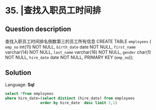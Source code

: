 # 35. |查找入职员工时间排

## Question description


查找入职员工时间排名倒数第三的员工所有信息
CREATE TABLE `employees` (
`emp_no` int(11) NOT NULL,
`birth_date` date NOT NULL,
`first_name` varchar(14) NOT NULL,
`last_name` varchar(16) NOT NULL,
`gender` char(1) NOT NULL,
`hire_date` date NOT NULL,
PRIMARY KEY (`emp_no`));


## Solution

Language: **Sql**

```Sql
select *from employees 
where hire_date=(select distinct (hire_date) from employees
                order by hire_date  desc limit 2,1)
```


